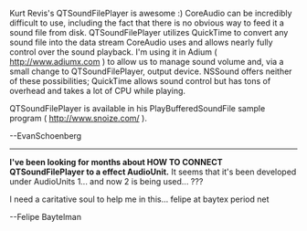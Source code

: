 Kurt Revis's QTSoundFilePlayer is awesome :)  CoreAudio can be incredibly difficult to use, including the fact that there is no obvious way to feed it a sound file from disk. QTSoundFilePlayer utilizes QuickTime to convert any sound file into the data stream CoreAudio uses and allows nearly fully control over the sound playback.  I'm using it in Adium ( http://www.adiumx.com ) to allow us to manage sound volume and, via a small change to QTSoundFilePlayer, output device.  NSSound offers neither of these possibilities; QuickTime allows sound control but has tons of overhead and takes a lot of CPU while playing.

QTSoundFilePlayer is available in his PlayBufferedSoundFile sample program ( http://www.snoize.com/ ).

--EvanSchoenberg

----

**I've been looking for months about HOW TO CONNECT QTSoundFilePlayer to a effect AudioUnit.**
It seems that it's been developed under AudioUnits 1... and now 2 is being used... ???

I need a caritative soul to help me in this... felipe at baytex period net

--Felipe Baytelman
